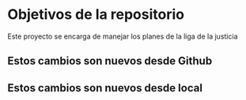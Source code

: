 # Objetivos de la repositorio

Este proyecto se encarga de manejar los planes de la liga de la justicia


## Estos cambios son nuevos desde Github
## Estos cambios son nuevos desde local
